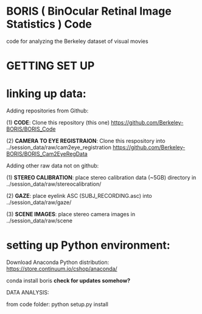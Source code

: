 BORIS ( BinOcular Retinal Image Statistics ) Code
===================

code for analyzing the Berkeley dataset of visual movies

GETTING SET UP
===================

linking up data:
===================

Adding repositories from Github:

(1) **CODE**: Clone this repository (this one)
	https://github.com/Berkeley-BORIS/BORIS_Code

(2) **CAMERA TO EYE REGISTRAION**: Clone this respository into ../session_data/raw/cam2eye_registration
	https://github.com/Berkeley-BORIS/BORIS_Cam2EyeRegData
	
Adding other raw data not on github:

(1) **STEREO CALIBRATION**: place stereo calibration data (~5GB) directory in ../session_data/raw/stereocalibration/

(2) **GAZE**: place eyelink ASC (SUBJ_RECORDING.asc) into ../session_data/raw/gaze/

(3) **SCENE IMAGES**: place stereo camera images in ../session_data/raw/scene

setting up Python environment:
===================

Download Anaconda Python distribution:
https://store.continuum.io/cshop/anaconda/

conda install boris
**check for updates somehow?**

DATA ANALYSIS:

from code folder: python setup.py install



